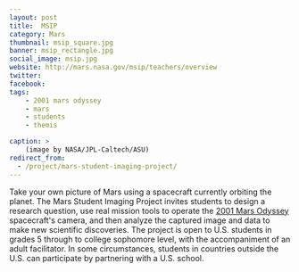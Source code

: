 ```yaml
---
layout: post
title:  MSIP
category: Mars
thumbnail: msip_square.jpg
banner: msip_rectangle.jpg
social_image: msip.jpg
website: http://mars.nasa.gov/msip/teachers/overview
twitter:
facebook:
tags:
    - 2001 mars odyssey
    - mars
    - students
    - themis

caption: >
    (image by NASA/JPL-Caltech/ASU)
redirect_from:
  - /project/mars-student-imaging-project/    
---
```

Take your own picture of Mars using a spacecraft currently orbiting the planet. The Mars Student Imaging Project invites students to design a research question, use real mission tools to operate the <a href="http://spaceprob.es/2001marsodyssey/">2001 Mars Odyssey</a> spacecraft's camera, and then analyze the captured image and data to make new scientific discoveries. The project is open to U.S. students in grades 5 through to college sophomore level, with the accompaniment of an adult facilitator. In some circumstances, students in countries outside the U.S. can participate by partnering with a U.S. school.
